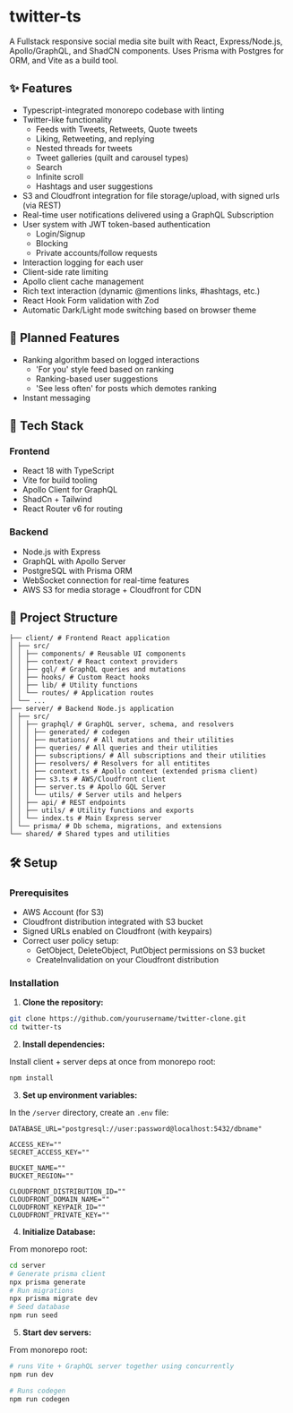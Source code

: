 # twitter-ts

A Fullstack responsive social media site built with React, Express/Node.js, Apollo/GraphQL, and ShadCN components. Uses Prisma with Postgres for ORM, and Vite as a build tool.

## ✨ Features
- Typescript-integrated monorepo codebase with linting
- Twitter-like functionality
  - Feeds with Tweets, Retweets, Quote tweets
  - Liking, Retweeting, and replying
  - Nested threads for tweets
  - Tweet galleries (quilt and carousel types)
  - Search
  - Infinite scroll
  - Hashtags and user suggestions
- S3 and Cloudfront integration for file storage/upload, with signed urls (via REST)
- Real-time user notifications delivered using a GraphQL Subscription
- User system with JWT token-based authentication
  - Login/Signup
  - Blocking
  - Private accounts/follow requests
- Interaction logging for each user
- Client-side rate limiting
- Apollo client cache management
- Rich text interaction (dynamic @mentions links, #hashtags, etc.)
- React Hook Form validation with Zod
- Automatic Dark/Light mode switching based on browser theme

## 📆 Planned Features
- Ranking algorithm based on logged interactions
  - 'For you' style feed based on ranking
  - Ranking-based user suggestions
  - 'See less often' for posts which demotes ranking
- Instant messaging

## 🚀 Tech Stack

### Frontend
- React 18 with TypeScript
- Vite for build tooling
- Apollo Client for GraphQL
- ShadCn + Tailwind
- React Router v6 for routing

### Backend
- Node.js with Express
- GraphQL with Apollo Server
- PostgreSQL with Prisma ORM
- WebSocket connection for real-time features
- AWS S3 for media storage + Cloudfront for CDN


##  📁 Project Structure
````
├── client/ # Frontend React application
│ ├── src/
│ │ ├── components/ # Reusable UI components
│ │ ├── context/ # React context providers
│ │ ├── gql/ # GraphQL queries and mutations
│ │ ├── hooks/ # Custom React hooks
│ │ ├── lib/ # Utility functions
│ │ └── routes/ # Application routes
│ └── ...
├── server/ # Backend Node.js application
│ ├── src/
│ │ ├── graphql/ # GraphQL server, schema, and resolvers
│ │ │ ├── generated/ # codegen
│ │ │ ├── mutations/ # All mutations and their utilities
│ │ │ ├── queries/ # All queries and their utilities
│ │ │ ├── subscriptions/ # All subscriptions and their utilities 
│ │ │ ├── resolvers/ # Resolvers for all entitites
│ │ │ ├── context.ts # Apollo context (extended prisma client)
│ │ │ ├── s3.ts # AWS/Cloudfront client
│ │ │ ├── server.ts # Apollo GQL Server
│ │ │ └── utils/ # Server utils and helpers
│ │ ├── api/ # REST endpoints
│ │ ├── utils/ # Utility functions and exports
│ │ └── index.ts # Main Express server
│ └── prisma/ # Db schema, migrations, and extensions
└── shared/ # Shared types and utilities
````

## 🛠 Setup

### Prerequisites
- AWS Account (for S3)
- Cloudfront distribution integrated with S3 bucket
- Signed URLs enabled on Cloudfront (with keypairs)
- Correct user policy setup:
  - GetObject, DeleteObject, PutObject permissions on S3 bucket
  - CreateInvalidation on your Cloudfront distribution

### Installation

1. **Clone the repository:**
```bash
git clone https://github.com/yourusername/twitter-clone.git
cd twitter-ts
```

2. **Install dependencies:**

Install client + server deps at once from monorepo root:

```bash 
npm install
```

3. **Set up environment variables:**

In the `/server` directory, create an `.env` file:

````
DATABASE_URL="postgresql://user:password@localhost:5432/dbname"

ACCESS_KEY=""
SECRET_ACCESS_KEY=""

BUCKET_NAME=""
BUCKET_REGION=""

CLOUDFRONT_DISTRIBUTION_ID=""
CLOUDFRONT_DOMAIN_NAME=""
CLOUDFRONT_KEYPAIR_ID=""
CLOUDFRONT_PRIVATE_KEY=""
````

4. **Initialize Database:**

From monorepo root:

```bash
cd server
# Generate prisma client
npx prisma generate
# Run migrations
npx prisma migrate dev
# Seed database
npm run seed
```

5. **Start dev servers:**

From monorepo root:

```bash
# runs Vite + GraphQL server together using concurrently
npm run dev
```

```bash
# Runs codegen
npm run codegen
```
